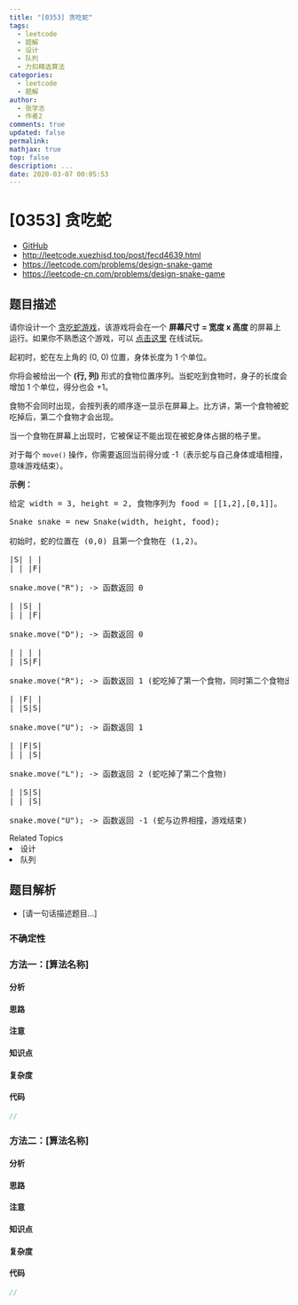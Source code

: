 ```yaml
---
title: "[0353] 贪吃蛇"
tags:
  - leetcode
  - 题解
  - 设计
  - 队列
  - 力扣精选算法
categories:
  - leetcode
  - 题解
author:
  - 张学志
  - 作者2
comments: true
updated: false
permalink:
mathjax: true
top: false
description: ...
date: 2020-03-07 00:05:53
---
```



# [0353] 贪吃蛇
* [GitHub](https://github.com/algoboy101/LeetCodeCrowdsource/tree/master/_posts/QA/%5B0353%5D%20%E8%B4%AA%E5%90%83%E8%9B%87.md)
* http://leetcode.xuezhisd.top/post/fecd4639.html
* https://leetcode.com/problems/design-snake-game
* https://leetcode-cn.com/problems/design-snake-game


## 题目描述

<p>请你设计一个&nbsp;<a href="https://baike.baidu.com/item/%E8%B4%AA%E5%90%83%E8%9B%87/9510203?fr=aladdin" target="_blank">贪吃蛇游戏</a>，该游戏将会在一个 <strong>屏幕尺寸 = 宽度 x 高度&nbsp;</strong>的屏幕上运行。如果你不熟悉这个游戏，可以&nbsp;<a href="http://patorjk.com/games/snake/">点击这里</a>&nbsp;在线试玩。</p>

<p>起初时，蛇在左上角的 (0, 0)<strong> </strong>位置，身体长度为 1 个单位。</p>

<p>你将会被给出一个&nbsp;<strong>(行, 列)&nbsp;</strong>形式的食物位置序列。当蛇吃到食物时，身子的长度会增加 1 个单位，得分也会 +1。</p>

<p>食物不会同时出现，会按列表的顺序逐一显示在屏幕上。比方讲，第一个食物被蛇吃掉后，第二个食物才会出现。</p>

<p>当一个食物在屏幕上出现时，它被保证不能出现在被蛇身体占据的格子里。</p>

<p>对于每个&nbsp;<code>move()</code>&nbsp;操作，你需要返回当前得分或 -1（表示蛇与自己身体或墙相撞，意味游戏结束）。</p>

<p><strong>示例：</strong></p>

<pre>给定 width = 3, height = 2, 食物序列为 food = [[1,2],[0,1]]。

Snake snake = new Snake(width, height, food);

初始时，蛇的位置在 (0,0) 且第一个食物在 (1,2)。

|S| | |
| | |F|

snake.move(&quot;R&quot;); -&gt; 函数返回 0

| |S| |
| | |F|

snake.move(&quot;D&quot;); -&gt; 函数返回 0

| | | |
| |S|F|

snake.move(&quot;R&quot;); -&gt; 函数返回 1 (蛇吃掉了第一个食物，同时第二个食物出现在位置 (0,1))

| |F| |
| |S|S|

snake.move(&quot;U&quot;); -&gt; 函数返回 1

| |F|S|
| | |S|

snake.move(&quot;L&quot;); -&gt; 函数返回 2 (蛇吃掉了第二个食物)

| |S|S|
| | |S|

snake.move(&quot;U&quot;); -&gt; 函数返回 -1 (蛇与边界相撞，游戏结束)
</pre>
<div><div>Related Topics</div><div><li>设计</li><li>队列</li></div></div>


## 题目解析
* [请一句话描述题目...]

### 不确定性


### 方法一：[算法名称]

#### 分析

#### 思路

#### 注意

#### 知识点

#### 复杂度

#### 代码

```cpp
//
```


### 方法二：[算法名称]

#### 分析

#### 思路

#### 注意

#### 知识点

#### 复杂度

#### 代码

```cpp
//
```


